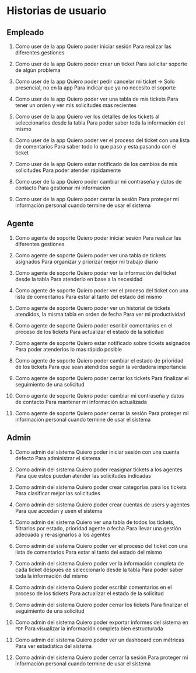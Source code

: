 # Historias de usuario

## Empleado

1. Como user de la app
   Quiero poder iniciar sesión
   Para realizar las diferentes gestiones

2. Como user de la app
   Quiero poder crear un ticket
   Para solicitar soporte de algún problema

3. Como user de la app
   Quiero poder pedir cancelar mi ticket -> Solo presencial, no en la app
   Para indicar que ya no necesito el soporte

4. Como user de la app
   Quiero poder ver una tabla de mis tickets
   Para tener un orden y ver mis solicitudes mas recientes

5. Como user de la app
   Quiero ver los detalles de los tickets al seleccionarlos desde la tabla
   Para poder saber toda la información del mismo

6. Como user de la app
   Quiero poder ver el proceso del ticket con una lista de comentarios
   Para saber todo lo que paso y esta pasando con el ticket

7. Como user de la app
   Quiero estar notificado de los cambios de mis solicitudes
   Para poder atender rápidamente

8. Como user de la app
   Quiero poder cambiar mi contraseña y datos de contacto
   Para gestionar mi información

9. Como user de la app
   Quiero poder cerrar la sesión
   Para proteger mi información personal cuando termine de usar el sistema

## Agente

1. Como agente de soporte
   Quiero poder iniciar sesión
   Para realizar las diferentes gestiones

1. Como agente de soporte
   Quiero poder ver una tabla de tickets asignados
   Para organizar y priorizar mejor mi trabajo diario

1. Como agente de soporte
   Quiero poder ver la información del ticket desde la tabla
   Para atenderlo en base a la necesidad

1. Como agente de soporte
   Quiero poder ver el proceso del ticket con una lista de comentarios
   Para estar al tanto del estado del mismo

1. Como agente de soporte
   Quiero poder ver un historial de tickets atendidos, la misma tabla en
   orden de fecha
   Para ver mi productividad

1. Como agente de soporte
   Quiero poder escribir comentarios en el proceso de los tickets
   Para actualizar el estado de la solicitud

1. Como agente de soporte
   Quiero estar notificado sobre tickets asignados
   Para poder atenderlos lo mas rápido posible

1. Como agente de soporte
   Quiero poder cambiar el estado de prioridad de los tickets
   Para que sean atendidos según la verdadera importancia

1. Como agente de soporte
   Quiero poder cerrar los tickets
   Para finalizar el seguimiento de una solicitud

1. Como agente de soporte
   Quiero poder cambiar mi contraseña y datos de contacto
   Para mantener mi información actualizada

1. Como agente de soporte
   Quiero poder cerrar la sesión
   Para proteger mi información personal cuando termine de usar el sistema

## Admin

1. Como admin del sistema
   Quiero poder iniciar sesión con una cuenta defecto
   Para administrar el sistema

2. Como admin del sistema
   Quiero poder reasignar tickets a los agentes
   Para que estos puedan atender las solicitudes indicadas

3. Como admin del sistema
   Quiero poder crear categorías para los tickets
   Para clasificar mejor las solicitudes

4. Como admin del sistema
   Quiero poder crear cuentas de users y agentes
   Para que accedan y usen el sistema

5. Como admin del sistema
   Quiero ver una tabla de todos los tickets, filtrarlos por estado, prioridad
   agente o fecha
   Para llevar una gestión adecuada y re-asignarlos a los agentes

6. Como admin del sistema
   Quiero poder ver el proceso del ticket con una lista de comentarios
   Para estar al tanto del estado del mismo

7. Como admin del sistema
   Quiero poder ver la información completa de cada ticket después de seleccionarlo
   desde la tabla
   Para poder saber toda la información del mismo

8. Como admin del sistema
   Quiero poder escribir comentarios en el proceso de los tickets
   Para actualizar el estado de la solicitud

9. Como admin del sistema
   Quiero poder cerrar los tickets
   Para finalizar el seguimiento de una solicitud

10. Como admin del sistema
    Quiero poder exportar informes del sistema en `PDF`
    Para visualizar la información completa bien estructurada

11. Como admin del sistema
    Quiero poder ver un dashboard con métricas
    Para ver estadística del sistema

12. Como admin del sistema
    Quiero poder cerrar la sesión
    Para proteger mi información personal cuando termine de usar el sistema
